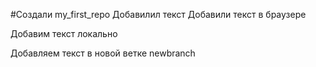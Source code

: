﻿#Cоздали my_first_repo
Добавилил текст 
Добавили текст в браузере

Добавим текст локально

Добавляем текст в новой ветке newbranch